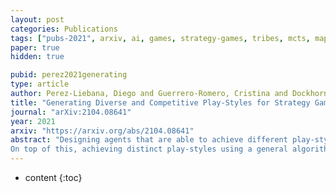 ```yaml
---
layout: post
categories: Publications
tags: ["pubs-2021", arxiv, ai, games, strategy-games, tribes, mcts, map-elites, play-styles, portfolio]
paper: true
hidden: true

pubid: perez2021generating
type: article
author: Perez-Liebana, Diego and Guerrero-Romero, Cristina and Dockhorn, Alexander and Jeurissen, Dominik and Xu, Linjie
title: "Generating Diverse and Competitive Play-Styles for Strategy Games"
journal: "arXiv:2104.08641"
year: 2021
arxiv: "https://arxiv.org/abs/2104.08641"
abstract: "Designing agents that are able to achieve different play-styles while maintaining a competitive level of play is a difficult task, especially for games for which the research community has not found super-human performance yet, like strategy games. These require the AI to deal with large action spaces, long-term planning and partial observability, among other well-known factors that make decision-making a hard problem.
On top of this, achieving distinct play-styles using a general algorithm without reducing playing strength is not trivial. In this paper, we propose Portfolio Monte Carlo Tree Search with Progressive Unpruning for playing a turn-based strategy game (Tribes) and show how it can be parameterized so a qualitydiversity algorithm (MAP-Elites) is used to achieve different playstyles while keeping a competitive level of play. Our results show that this algorithm is capable of achieving these goals even for an extensive collection of game levels beyond those used for training."
---
```


* content
{:toc}

